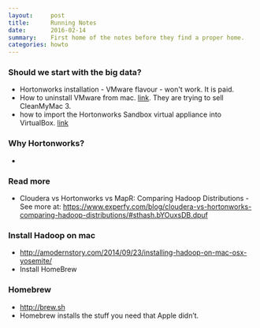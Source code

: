 ```yaml
---
layout:     post
title:      Running Notes
date:       2016-02-14 
summary:    First home of the notes before they find a proper home.  
categories: howto 
---
```


### Should we start with the big data? 

  * Hortonworks installation - VMware flavour - won't work. It is paid. 
  * How to uninstall VMware from mac. [link](http://howtouninstallonmac.net/uninstall-vmware-fusion-mac/). They are trying to sell CleanMyMac 3.
  * how to import the Hortonworks Sandbox virtual appliance into VirtualBox. [link](http://hortonworks.com/wp-content/uploads/2015/07/Import_on_Vbox_7_20_2015.pdf) 

### Why Hortonworks? 

  * 


### Read more 

  * Cloudera vs Hortonworks vs MapR: Comparing Hadoop Distributions - See more at: https://www.experfy.com/blog/cloudera-vs-hortonworks-comparing-hadoop-distributions/#sthash.bYOuxsDB.dpuf



### Install Hadoop on mac 

  * http://amodernstory.com/2014/09/23/installing-hadoop-on-mac-osx-yosemite/
  * Install HomeBrew

### Homebrew 

  * http://brew.sh
  * Homebrew installs the stuff you need that Apple didn’t.
  